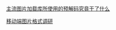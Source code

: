[主流图片加载库所使用的预解码究竟干了什么]([https://dreampiggy.com/2019/01/18/%E4%B8%BB%E6%B5%81%E5%9B%BE%E7%89%87%E5%8A%A0%E8%BD%BD%E5%BA%93%E6%89%80%E4%BD%BF%E7%94%A8%E7%9A%84%E9%A2%84%E8%A7%A3%E7%A0%81%E7%A9%B6%E7%AB%9F%E5%B9%B2%E4%BA%86%E4%BB%80%E4%B9%88/](https://dreampiggy.com/2019/01/18/主流图片加载库所使用的预解码究竟干了什么/))

[移动端图片格式调研](https://blog.ibireme.com/2015/11/02/mobile_image_benchmark/)